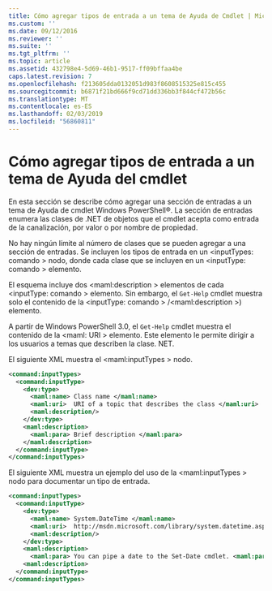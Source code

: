 ```yaml
---
title: Cómo agregar tipos de entrada a un tema de Ayuda de Cmdlet | Microsoft Docs
ms.custom: ''
ms.date: 09/12/2016
ms.reviewer: ''
ms.suite: ''
ms.tgt_pltfrm: ''
ms.topic: article
ms.assetid: 432798e4-5d69-46b1-9517-ff09bffaa4be
caps.latest.revision: 7
ms.openlocfilehash: f213605dda0132051d983f8608515325e815c455
ms.sourcegitcommit: b6871f21bd666f9cd71dd336bb3f844cf472b56c
ms.translationtype: MT
ms.contentlocale: es-ES
ms.lasthandoff: 02/03/2019
ms.locfileid: "56860811"
---
```

# <a name="how-to-add-input-types-to-a-cmdlet-help-topic"></a>Cómo agregar tipos de entrada a un tema de Ayuda del cmdlet

En esta sección se describe cómo agregar una sección de entradas a un tema de Ayuda de cmdlet Windows PowerShell®. La sección de entradas enumera las clases de .NET de objetos que el cmdlet acepta como entrada de la canalización, por valor o por nombre de propiedad.

No hay ningún límite al número de clases que se pueden agregar a una sección de entradas. Se incluyen los tipos de entrada en un \<inputTypes: comando > nodo, donde cada clase que se incluyen en un \<inputType: comando > elemento.

El esquema incluye dos \<maml:description > elementos de cada \<inputType: comando > elemento. Sin embargo, el `Get-Help` cmdlet muestra solo el contenido de la \<inputType: comando > /\<maml:description >) elemento.

A partir de Windows PowerShell 3.0, el `Get-Help` cmdlet muestra el contenido de la \<maml: URI > elemento. Este elemento le permite dirigir a los usuarios a temas que describen la clase. NET.

El siguiente XML muestra el \<maml:inputTypes > nodo.

```xml
<command:inputTypes>
  <command:inputType>
    <dev:type>
      <maml:name> Class name </maml:name>
      <maml:uri>  URI of a topic that describes the class </maml:uri>
      <maml:description/>
    </dev:type>
    <maml:description>
      <maml:para> Brief description </maml:para>
    </maml:description>
  </command:inputType>
</command:inputTypes>
```

El siguiente XML muestra un ejemplo del uso de la \<maml:inputTypes > nodo para documentar un tipo de entrada.

```xml
<command:inputTypes>
  <command:inputType>
    <dev:type>
      <maml:name> System.DateTime </maml:name>
      <maml:uri>  http://msdn.microsoft.com/library/system.datetime.aspx </maml:uri>
      <maml:description/>
    </dev:type>
    <maml:description>
      <maml:para> You can pipe a date to the Set-Date cmdlet. <maml:para>
    <maml:description>
  </command:inputType>
</command:inputTypes>
```